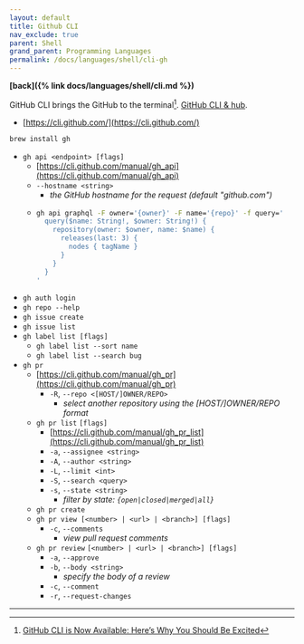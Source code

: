 ```yaml
---
layout: default
title: Github CLI
nav_exclude: true
parent: Shell
grand_parent: Programming Languages
permalink: /docs/languages/shell/cli-gh
---
```


__[back]({% link docs/languages/shell/cli.md %})__


GitHub CLI brings the GitHub to the terminal[^1]. [GitHub CLI & hub](https://github.com/cli/cli/blob/586eb8b865ea539832716a3d8c5cb42b11ee784c/docs/gh-vs-hub.md).

- [https://cli.github.com/](https://cli.github.com/)

```bash
brew install gh
```

- `gh api <endpoint> [flags]`
  - [https://cli.github.com/manual/gh_api](https://cli.github.com/manual/gh_api)
  - `--hostname <string>`
    - _the GitHub hostname for the request (default "github.com")_
  - ```sh
    gh api graphql -F owner='{owner}' -F name='{repo}' -f query='
      query($name: String!, $owner: String!) {
        repository(owner: $owner, name: $name) {
          releases(last: 3) {
            nodes { tagName }
          }
        }
      }
    '
    ```
- `gh auth login`
- `gh repo --help`
- `gh issue create`
- `gh issue list`
- `gh label list [flags]`
  - `gh label list --sort name`
  - `gh label list --search bug`
- `gh pr`
  - [https://cli.github.com/manual/gh_pr](https://cli.github.com/manual/gh_pr)
    - `-R`, `--repo <[HOST/]OWNER/REPO>`
      - _select another repository using the [HOST/]OWNER/REPO format_
  - `gh pr list` `[flags]`
    - [https://cli.github.com/manual/gh_pr_list](https://cli.github.com/manual/gh_pr_list)
    - `-a`, `--assignee <string>`
    - `-A`, `--author <string>`
    - `-L`, `--limit <int>`
    - `-S`, `--search <query>`
    - `-s`, `--state <string>`
      - _filter by state: `{open|closed|merged|all}`_
  - `gh pr create`
  - `gh pr view [<number> | <url> | <branch>] [flags]`
    - `-c`, `--comments`
      - _view pull request comments_
  - `gh pr review` `[<number> | <url> | <branch>] [flags]`
    - `-a`, `--approve`
    - `-b`, `--body <string>`
      - _specify the body of a review_
    - `-c`, `--comment`
    - `-r`, `--request-changes`

----

[^1]: [GitHub CLI is Now Available: Here’s Why You Should Be Excited](https://blog.bitsrc.io/github-cli-is-now-available-heres-why-you-should-be-excited-91d8bdd81a51)
